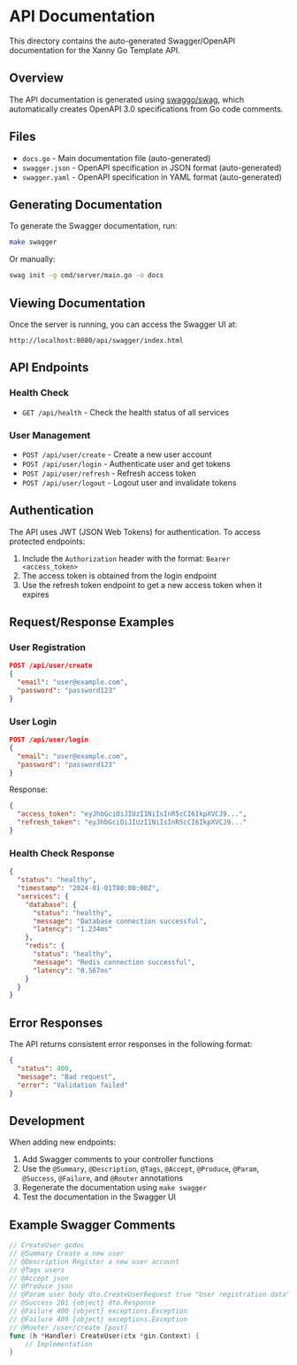 # API Documentation

This directory contains the auto-generated Swagger/OpenAPI documentation for the Xanny Go Template API.

## Overview

The API documentation is generated using [swaggo/swag](https://github.com/swaggo/swag), which automatically creates OpenAPI 3.0 specifications from Go code comments.

## Files

- `docs.go` - Main documentation file (auto-generated)
- `swagger.json` - OpenAPI specification in JSON format (auto-generated)
- `swagger.yaml` - OpenAPI specification in YAML format (auto-generated)

## Generating Documentation

To generate the Swagger documentation, run:

```bash
make swagger
```

Or manually:

```bash
swag init -g cmd/server/main.go -o docs
```

## Viewing Documentation

Once the server is running, you can access the Swagger UI at:

```
http://localhost:8080/api/swagger/index.html
```

## API Endpoints

### Health Check
- `GET /api/health` - Check the health status of all services

### User Management
- `POST /api/user/create` - Create a new user account
- `POST /api/user/login` - Authenticate user and get tokens
- `POST /api/user/refresh` - Refresh access token
- `POST /api/user/logout` - Logout user and invalidate tokens

## Authentication

The API uses JWT (JSON Web Tokens) for authentication. To access protected endpoints:

1. Include the `Authorization` header with the format: `Bearer <access_token>`
2. The access token is obtained from the login endpoint
3. Use the refresh token endpoint to get a new access token when it expires

## Request/Response Examples

### User Registration
```json
POST /api/user/create
{
  "email": "user@example.com",
  "password": "password123"
}
```

### User Login
```json
POST /api/user/login
{
  "email": "user@example.com",
  "password": "password123"
}
```

Response:
```json
{
  "access_token": "eyJhbGciOiJIUzI1NiIsInR5cCI6IkpXVCJ9...",
  "refresh_token": "eyJhbGciOiJIUzI1NiIsInR5cCI6IkpXVCJ9..."
}
```

### Health Check Response
```json
{
  "status": "healthy",
  "timestamp": "2024-01-01T00:00:00Z",
  "services": {
    "database": {
      "status": "healthy",
      "message": "Database connection successful",
      "latency": "1.234ms"
    },
    "redis": {
      "status": "healthy",
      "message": "Redis connection successful",
      "latency": "0.567ms"
    }
  }
}
```

## Error Responses

The API returns consistent error responses in the following format:

```json
{
  "status": 400,
  "message": "Bad request",
  "error": "Validation failed"
}
```

## Development

When adding new endpoints:

1. Add Swagger comments to your controller functions
2. Use the `@Summary`, `@Description`, `@Tags`, `@Accept`, `@Produce`, `@Param`, `@Success`, `@Failure`, and `@Router` annotations
3. Regenerate the documentation using `make swagger`
4. Test the documentation in the Swagger UI

## Example Swagger Comments

```go
// CreateUser godoc
// @Summary Create a new user
// @Description Register a new user account
// @Tags users
// @Accept json
// @Produce json
// @Param user body dto.CreateUserRequest true "User registration data"
// @Success 201 {object} dto.Response
// @Failure 400 {object} exceptions.Exception
// @Failure 409 {object} exceptions.Exception
// @Router /user/create [post]
func (h *Handler) CreateUser(ctx *gin.Context) {
    // Implementation
}
``` 
